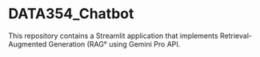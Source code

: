 # DATA354_Chatbot
This repository contains a Streamlit application that implements Retrieval-Augmented Generation (RAG° using Gemini Pro API.
